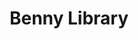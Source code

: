 ---
title: 'Benny Library'
icon: library
address: '6400 Av de Monkland, Montréal, QC H4B 1H3'
area: Monkland
---